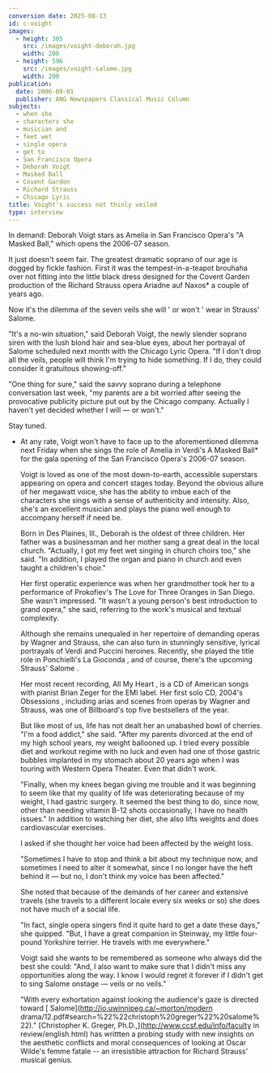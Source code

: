 ```yaml
---
conversion date: 2025-08-13
id: c-voight
images:
  - height: 305
    src: /images/voight-deborah.jpg
    width: 200
  - height: 596
    src: /images/voight-salome.jpg
    width: 200
publication:
  date: 2006-09-01
  publisher: ANG Newspapers Classical Music Column
subjects:
  - when she
  - characters she
  - musician and
  - feet wet
  - single opera
  - get to
  - San Francisco Opera
  - Deborah Voigt
  - Masked Ball
  - Covent Garden
  - Richard Strauss
  - Chicago Lyric
title: Voight's success not thinly veiled
type: interview
---
```


In demand: Deborah Voigt stars as Amelia in San Francisco Opera's "A Masked Ball," which opens the 2006-07 season.

It just doesn't seem fair. The greatest dramatic soprano of our age is dogged by fickle fashion.
First it was the tempest-in-a-teapot brouhaha over not fitting into the little black dress designed for the Covent Garden production of the Richard Strauss opera Ariadne auf Naxos\* a couple of years ago.

Now it's the dilemma of the seven veils she will ' or won't ' wear in Strauss'  Salome. 

"It's a no-win situation," said Deborah Voigt, the newly slender soprano siren with the lush blond hair and sea-blue eyes, about her portrayal of Salome scheduled next month with the Chicago Lyric Opera. "If I don't drop all the veils, people will think I'm trying to hide something. If I do, they could consider it gratuitous showing-off."

"One thing for sure," said the savvy soprano during a telephone conversation last week, "my parents are a bit worried after seeing the provocative publicity picture put out by the Chicago
company. Actually I haven't yet decided whether I will — or won't."

Stay tuned.

- At any rate, Voigt won't have to face up to the aforementioned dilemma next Friday when she sings the role of Amelia in Verdi's A Masked Ball\* for the gala opening of the San Francisco Opera's 2006-07 season.

  Voigt is loved as one of the most down-to-earth, accessible superstars appearing on opera and concert stages today. Beyond the obvious allure of her megawatt voice, she has the ability to imbue each of the characters she sings with a sense of authenticity and intensity. Also, she's an excellent musician and plays the piano well enough to accompany herself if need be.

  Born in Des Plaines, Ill., Deborah is the oldest of three children. Her father was a businessman and her mother sang a great deal in the local church. "Actually, I got my feet wet singing in church choirs too," she said. "In addition, I played the organ and piano in church and even taught a children's choir."

  Her first operatic experience was when her grandmother took her to a performance of Prokofiev's  The Love for Three Oranges  in San Diego. She wasn't impressed.
  "It wasn't a young person's best introduction to grand opera," she said, referring to the work's musical and textual complexity.

  Although she remains unequaled in her repertoire of demanding operas by Wagner and Strauss, she can also turn in stunningly sensitive, lyrical portrayals of Verdi and Puccini heroines. Recently, she played the title role in Ponchielli's  La Gioconda , and of course, there's the upcoming Strauss'  Salome .

  Her most recent recording,  All My Heart , is a CD of American songs with pianist Brian Zeger for the EMI label. Her first solo CD, 2004's  Obsessions , including arias and scenes from operas by Wagner and Strauss, was one of Billboard's top five bestsellers of the year.

  But like most of us, life has not dealt her an unabashed bowl of cherries. "I'm a food addict," she said. "After my parents divorced at the end of my high school years, my weight ballooned up. I tried every possible diet and workout regime with no luck and even had one of those gastric bubbles implanted in my stomach about 20 years ago when I was touring with Western Opera Theater. Even that didn't work.

  "Finally, when my knees began giving me trouble and it was beginning to seem like that my quality of life was deteriorating because of my weight, I had gastric
  surgery. It seemed the best thing to do, since now, other than needing vitamin B-12 shots occasionally, I have no health issues." In addition to watching her diet, she also lifts weights and does cardiovascular exercises.

  I asked if she thought her voice had been affected by the weight loss.

  "Sometimes I have to stop and think a bit about my technique now, and sometimes I need to alter it somewhat, since I no longer have the heft behind it — but no, I don't think my voice has been affected."

  She noted that because of the demands of her career and extensive travels (she travels to a different locale every six weeks or so) she does not have much of a social life.

  "In fact, single opera singers find it quite hard to get a date these days," she quipped. "But, I have a great companion in Steinway, my little four-pound Yorkshire terrier. He travels with me everywhere."

  Voigt said she wants to be remembered as someone who always did the best she could: "And, I also want to make sure that I didn't miss any opportunities along the way. I know I would regret it forever if I didn't get to sing  Salome  onstage — veils or no veils."

  "With every exhortation against looking the audience's gaze is directed toward [ Salome](http://io.uwinnipeg.ca/~morton/modern drama/12.pdf#search=%22%22christoph%20greger%22%20salome%22)."
  [Christopher K. Greger, Ph.D.,](http://www.ccsf.edu/info/faculty in review/english.html) has writtten a probing study with new insights on the aesthetic conflicts and moral consequences of looking at Oscar Wilde's femme fatale -- an irresistible attraction for Richard Strauss' musical genius.
